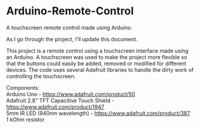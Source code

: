 # Arduino-Remote-Control
A touchscreen remote control made using Arduino.

As I go through the project, I'll update this document.

This project is a remote control using a touchscreen interface made using an Arduino. A touchscreen was used to make the project more flexible so that the buttons could easily be added, removed or modified for different devices. The code uses several Adafruit libraries to handle the dirty work of controlling the touchscreen.

Components:<br>
Arduino Uno - https://www.adafruit.com/product/50<br>
Adafruit 2.8" TFT Capacitive Touch Shield - https://www.adafruit.com/product/1947<br>
5mm IR LED (940nm wavelength) - https://www.adafruit.com/product/387<br>
1 kOhm resistor
